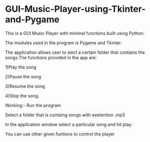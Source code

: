 # GUI-Music-Player-using-Tkinter-and-Pygame

This is a GUI Music Player with minimal functions built using Python.

The modules used in the program is Pygame and Tkinter.

The application allows user to slect a certain folder that contains the songs.The functions provided in the app are:

1)Play the song

2)Pause the song

3)Resume the song

4)Stop the song.

Working:-
Run the program

Select a folder that is containg songs with exetention .mp3

In the application window select a particular song and hit play.

You can use other given funtions to control the player
